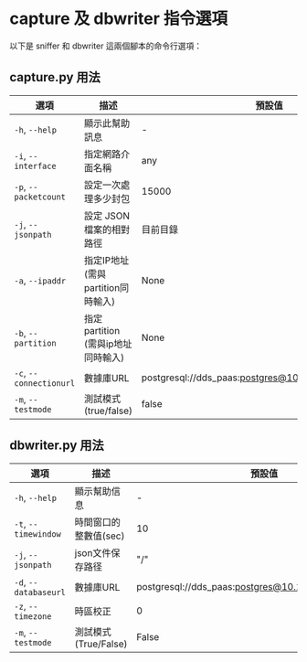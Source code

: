 
# capture 及 dbwriter 指令選項

以下是 sniffer 和 dbwriter 這兩個腳本的命令行選項：

## capture.py 用法

| 選項 | 描述 | 預設值 |
| ---- | ---- | ------ |
| `-h`, `--help` | 顯示此幫助訊息 | - |
| `-i`, `--interface` | 指定網路介面名稱 | any |
| `-p`, `--packetcount` | 設定一次處理多少封包 | 15000 |
| `-j`, `--jsonpath` | 設定 JSON 檔案的相對路徑 | 目前目錄 |
| `-a`, `--ipaddr`         | 指定IP地址 (需與partition同時輸入)| None |
| `-b`,  `--partition`    | 指定partition (需與ip地址同時輸入) | None |
| `-c`, `--connectionurl` | 數據庫URL | postgresql://dds_paas:postgres@10.1.1.200:5433/paasdb |
| `-m`, `--testmode` | 測試模式(true/false) | false |


## dbwriter.py 用法

| 選項 | 描述 | 預設值 |
| ---- | ---- | ------ |
| `-h`, `--help` | 顯示幫助信息 | - |
| `-t`, `--timewindow` | 時間窗口的整數值(sec) | 10 |
| `-j`, `--jsonpath` | json文件保存路径 | "/" |
| `-d`, `--databaseurl` | 數據庫URL | postgresql://dds_paas:postgres@10.1.1.200:5433/paasdb |
| `-z`, `--timezone` | 時區校正 | 0 |
| `-m`, `--testmode` | 測試模式(True/False) | False |
